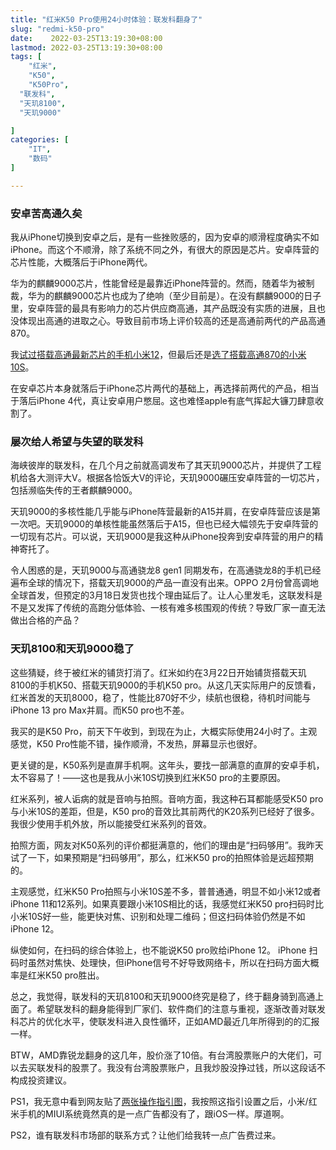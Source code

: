 ```yaml
---
title: "红米K50 Pro使用24小时体验：联发科翻身了"
slug: "redmi-k50-pro"
date:    2022-03-25T13:19:30+08:00
lastmod: 2022-03-25T13:19:30+08:00
tags: [
    "红米",
    "K50",
	"K50Pro",
  "联发科",
  "天玑8100",
  "天玑9000"

]
categories: [
    "IT",
    "数码"
]

---
```

### 安卓苦高通久矣

我从iPhone切换到安卓之后，是有一些挫败感的，因为安卓的顺滑程度确实不如iPhone。而这个不顺滑，除了系统不同之外，有很大的原因是芯片。安卓阵营的芯片性能，大概落后于iPhone两代。

华为的麒麟9000芯片，性能曾经是最靠近iPhone阵营的。然而，随着华为被制裁，华为的麒麟9000芯片也成为了绝响（至少目前是）。在没有麒麟9000的日子里，安卓阵营的最具有影响力的芯片供应商高通，其产品既没有实质的进展，且也没体现出高通的进取之心。导致目前市场上评价较高的还是高通前两代的产品高通870。

我[试过搭载高通最新芯片的手机小米12](https://itlaws.cn/post/from-iphone12-to-mi12/)，但最后还是[选了搭载高通870的小米10S](https://itlaws.cn/post/from-iphone12-to-mi10s-k40/)。

在安卓芯片本身就落后于iPhone芯片两代的基础上，再选择前两代的产品，相当于落后iPhone 4代，真让安卓用户憋屈。这也难怪apple有底气挥起大镰刀肆意收割了。

### 屡次给人希望与失望的联发科

海峡彼岸的联发科，在几个月之前就高调发布了其天玑9000芯片，并提供了工程机给各大测评大V。根据各恰饭大V的评论，天玑9000碾压安卓阵营的一切芯片，包括濒临失传的王者麒麟9000。

天玑9000的多核性能几乎能与iPhone阵营最新的A15并肩，在安卓阵营应该是第一次吧。天玑9000的单核性能虽然落后于A15，但也已经大幅领先于安卓阵营的一切现有芯片。可以说，天玑9000是我这种从iPhone投奔到安卓阵营的用户的精神寄托了。

令人困惑的是，天玑9000与高通骁龙8 gen1 同期发布，在高通骁龙8的手机已经遍布全球的情况下，搭载天玑9000的产品一直没有出来。OPPO 2月份曾高调地全球首发，但预定的3月18日发货也找个理由延后了。让人心里发毛，这联发科是不是又发挥了传统的高跑分低体验、一核有难多核围观的传统？导致厂家一直无法做出合格的产品？

### 天玑8100和天玑9000稳了

这些猜疑，终于被红米的铺货打消了。红米如约在3月22日开始铺货搭载天玑8100的手机K50、搭载天玑9000的手机K50 pro。从这几天实际用户的反馈看，红米首发的天玑8000，稳了，性能比870好不少，续航也很稳，待机时间能与iPhone 13 pro Max并肩。而K50 pro也不差。

我买的是K50 Pro，前天下午收到，到现在为止，大概实际使用24小时了。主观感觉，K50 Pro性能不错，操作顺滑，不发热，屏幕显示也很好。

更关键的是，K50系列是直屏手机啊。这年头，要找一部满意的直屏的安卓手机，太不容易了！——这也是我从小米10S切换到红米K50 pro的主要原因。

红米系列，被人诟病的就是音响与拍照。音响方面，我这种石耳都能感受K50 pro与小米10S的差距，但是，K50 pro的音效比其前两代的K20系列已经好了很多。我很少使用手机外放，所以能接受红米系列的音效。

拍照方面，网友对K50系列的评价都挺满意的，他们的理由是“扫码够用”。我昨天试了一下，如果预期是“扫码够用”，那么，红米K50 pro的拍照体验是远超预期的。

主观感觉，红米K50 Pro拍照与小米10S差不多，普普通通，明显不如小米12或者iPhone 11和12系列。如果真要跟小米10S相比的话，我感觉红米K50 pro扫码时比小米10S好一些，能更快对焦、识别和处理二维码；但这扫码体验仍然是不如iPhone 12。

纵使如何，在扫码的综合体验上，也不能说K50 pro败给iPhone 12。 iPhone 扫码时虽然对焦快、处理快，但iPhone信号不好导致网络卡，所以在扫码方面大概率是红米K50 pro胜出。

总之，我觉得，联发科的天玑8100和天玑9000终究是稳了，终于翻身骑到高通上面了。希望联发科的翻身能得到厂家们、软件商们的注意与重视，逐渐改善对联发科芯片的优化水平，使联发科进入良性循环，正如AMD最近几年所得到的的汇报一样。

BTW，AMD靠锐龙翻身的这几年，股价涨了10倍。有台湾股票账户的大佬们，可以去买联发科的股票了。我没有台湾股票账户，且我炒股没挣过钱，所以这段话不构成投资建议。

PS1，我无意中看到网友贴了[两张操作指引图](http://ngabbs.com/read.php?tid=31166522&forder_by=postdatedesc&rand=880)，我按照这指引设置之后，小米/红米手机的MIUI系统竟然真的是一点广告都没有了，跟iOS一样。厚道啊。

PS2，谁有联发科市场部的联系方式？让他们给我转一点广告费过来。
